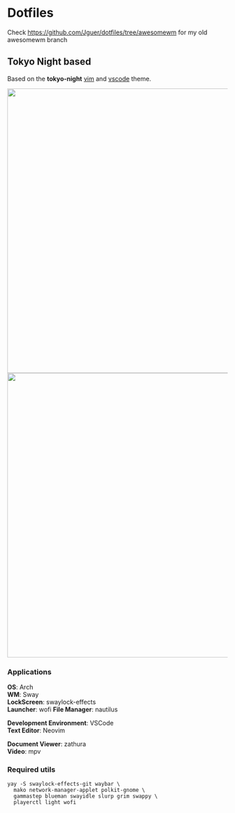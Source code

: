 # Dotfiles

Check https://github.com/Jguer/dotfiles/tree/awesomewm for my old awesomewm branch

## Tokyo Night based

Based on the **tokyo-night** [vim](https://github.com/ghifarit53/tokyonight-vim) and
[vscode](https://github.com/enkia/tokyo-night-vscode-theme) theme.

<img src="https://cdn.jsdelivr.net/gh/Jguer/jguer.github.io@master/awmdotfiles/dirty-tokyo-night.png" width="650">

<img src="https://cdn.jsdelivr.net/gh/Jguer/jguer.github.io@master/awmdotfiles/clean-tokyo-night.png" width="650">

### Applications

**OS**: Arch  
**WM**: Sway  
**LockScreen**: swaylock-effects  
**Launcher**: wofi
**File Manager**: nautilus

**Development Environment**: VSCode  
**Text Editor**: Neovim

**Document Viewer**: zathura  
**Video**: mpv

### Required utils

```
yay -S swaylock-effects-git waybar \
  mako network-manager-applet polkit-gnome \
  gammastep blueman swayidle slurp grim swappy \
  playerctl light wofi
```
